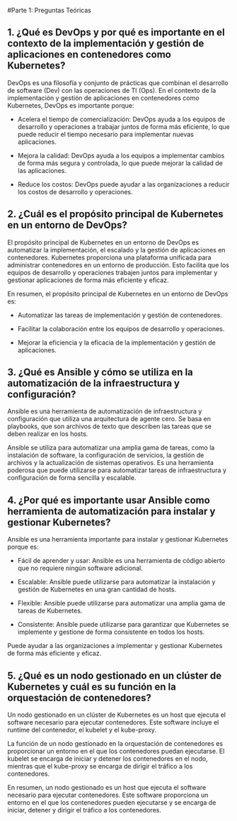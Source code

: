 #Parte 1: Preguntas Teóricas

## 1. ¿Qué es DevOps y por qué es importante en el contexto de la implementación y gestión de aplicaciones en contenedores como Kubernetes? 

DevOps es una filosofía y conjunto de prácticas que combinan el desarrollo de software (Dev) con las operaciones de TI (Ops). En el contexto de la implementación y gestión de aplicaciones en contenedores como Kubernetes, DevOps es importante porque: 

  * Acelera el tiempo de comercialización: DevOps ayuda a los equipos de desarrollo y operaciones a trabajar juntos de forma más eficiente, lo que puede reducir el tiempo necesario para implementar nuevas              aplicaciones. 

  * Mejora la calidad: DevOps ayuda a los equipos a implementar cambios de forma más segura y controlada, lo que puede mejorar la calidad de las aplicaciones. 

  * Reduce los costos: DevOps puede ayudar a las organizaciones a reducir los costos de desarrollo y operaciones. 

## 2. ¿Cuál es el propósito principal de Kubernetes en un entorno de DevOps? 

El propósito principal de Kubernetes en un entorno de DevOps es automatizar la implementación, el escalado y la gestión de aplicaciones en contenedores. Kubernetes proporciona una plataforma unificada para administrar contenedores en un entorno de producción. Esto facilita que los equipos de desarrollo y operaciones trabajen juntos para implementar y gestionar aplicaciones de forma más eficiente y eficaz. 

En resumen, el propósito principal de Kubernetes en un entorno de DevOps es: 

  * Automatizar las tareas de implementación y gestión de contenedores. 

  * Facilitar la colaboración entre los equipos de desarrollo y operaciones. 

  * Mejorar la eficiencia y la eficacia de la implementación y gestión de aplicaciones. 

## 3. ¿Qué es Ansible y cómo se utiliza en la automatización de la infraestructura y configuración? 
 
Ansible es una herramienta de automatización de infraestructura y configuración que utiliza una arquitectura de agente cero. Se basa en playbooks, que son archivos de texto que describen las tareas que se deben realizar en los hosts. 

Ansible se utiliza para automatizar una amplia gama de tareas, como la instalación de software, la configuración de servicios, la gestión de archivos y la actualización de sistemas operativos. Es una herramienta poderosa que puede utilizarse para automatizar tareas de infraestructura y configuración de forma sencilla y escalable. 

## 4. ¿Por qué es importante usar Ansible como herramienta de automatización para instalar y gestionar Kubernetes? 

Ansible es una herramienta importante para instalar y gestionar Kubernetes porque es: 

  * Fácil de aprender y usar: Ansible es una herramienta de código abierto que no requiere ningún software adicional. 

  * Escalable: Ansible puede utilizarse para automatizar la instalación y gestión de Kubernetes en una gran cantidad de hosts. 

  * Flexible: Ansible puede utilizarse para automatizar una amplia gama de tareas de Kubernetes.
    
  * Consistente: Ansible puede utilizarse para garantizar que Kubernetes se implemente y gestione de forma consistente en todos los hosts. 

Puede ayudar a las organizaciones a implementar y gestionar Kubernetes de forma más eficiente y eficaz. 

## 5. ¿Qué es un nodo gestionado en un clúster de Kubernetes y cuál es su función en la orquestación de contenedores? 

Un nodo gestionado en un clúster de Kubernetes es un host que ejecuta el software necesario para ejecutar contenedores. Este software incluye el runtime del contenedor, el kubelet y el kube-proxy. 

La función de un nodo gestionado en la orquestación de contenedores es proporcionar un entorno en el que los contenedores puedan ejecutarse. El kubelet se encarga de iniciar y detener los contenedores en el nodo, mientras que el kube-proxy se encarga de dirigir el tráfico a los contenedores. 

En resumen, un nodo gestionado es un host que ejecuta el software necesario para ejecutar contenedores. Este software proporciona un entorno en el que los contenedores pueden ejecutarse y se encarga de iniciar, detener y dirigir el tráfico a los contenedores. 


